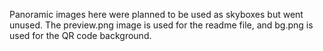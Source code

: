 Panoramic images here were planned to be used as skyboxes but went unused. The preview.png image is used for the readme file, and bg.png is used for the QR code background.
